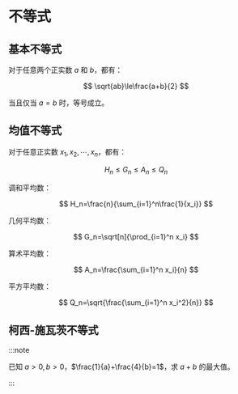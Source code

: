 # 不等式

## 基本不等式

对于任意两个正实数 $a$ 和 $b$，都有：

$$
\sqrt{ab}\le\frac{a+b}{2}
$$

当且仅当 $a=b$ 时，等号成立。

## 均值不等式

对于任意正实数 $x_1,x_2,\cdots,x_n$，都有：

$$
H_n\le G_n\le A_n\le Q_n
$$

调和平均数：

$$
H_n=\frac{n}{\sum_{i=1}^n\frac{1}{x_i}}
$$

几何平均数：

$$
G_n=\sqrt[n]{\prod_{i=1}^n x_i}
$$

算术平均数：

$$
A_n=\frac{\sum_{i=1}^n x_i}{n}
$$

平方平均数：

$$
Q_n=\sqrt{\frac{\sum_{i=1}^n x_i^2}{n}}
$$

## 柯西-施瓦茨不等式

:::note

已知 $a>0,b>0$，$\frac{1}{a}+\frac{4}{b}=1$，求 $a+b$ 的最大值。

:::
